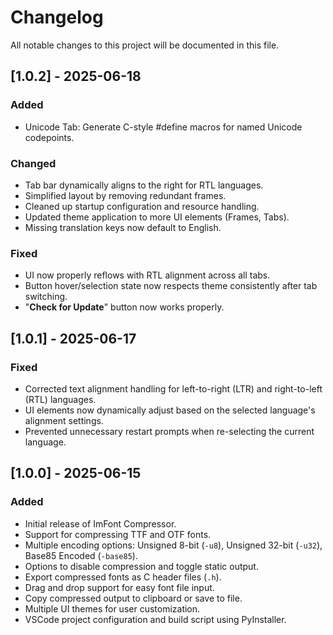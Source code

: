 # Changelog

All notable changes to this project will be documented in this file.

## [1.0.2] - 2025-06-18

### Added

- Unicode Tab: Generate C-style #define macros for named Unicode codepoints.

### Changed

- Tab bar dynamically aligns to the right for RTL languages.
- Simplified layout by removing redundant frames.
- Cleaned up startup configuration and resource handling.
- Updated theme application to more UI elements (Frames, Tabs).
- Missing translation keys now default to English.

### Fixed

- UI now properly reflows with RTL alignment across all tabs.
- Button hover/selection state now respects theme consistently after tab switching.
- "**Check for Update**" button now works properly.

## [1.0.1] - 2025-06-17

### Fixed

- Corrected text alignment handling for left-to-right (LTR) and right-to-left (RTL) languages.
- UI elements now dynamically adjust based on the selected language's alignment settings.
- Prevented unnecessary restart prompts when re-selecting the current language.

## [1.0.0] - 2025-06-15

### Added

- Initial release of ImFont Compressor.
- Support for compressing TTF and OTF fonts.
- Multiple encoding options: Unsigned 8-bit (`-u8`), Unsigned 32-bit (`-u32`), Base85 Encoded (`-base85`).
- Options to disable compression and toggle static output.
- Export compressed fonts as C header files (`.h`).
- Drag and drop support for easy font file input.
- Copy compressed output to clipboard or save to file.
- Multiple UI themes for user customization.
- VSCode project configuration and build script using PyInstaller.

